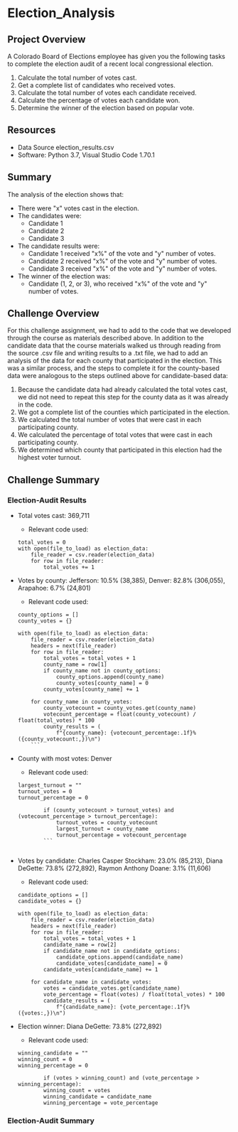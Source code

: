 # Election_Analysis

## Project Overview
A Colorado Board of Elections employee has given you the following tasks to complete the election audit of a recent local congressional election.

1. Calculate the total number of votes cast.
2. Get a complete list of candidates who received votes.
3. Calculate the total number of votes each candidate received.
4. Calculate the percentage of votes each candidate won.
5. Determine the winner of the election based on popular vote.

## Resources
- Data Source election_results.csv
- Software: Python 3.7, Visual Studio Code 1.70.1

## Summary
The analysis of the election shows that:
- There were "x" votes cast in the election.
- The candidates were:
    - Candidate 1
    - Candidate 2
    - Candidate 3
- The candidate results were:
    - Candidate 1 received "x%" of the vote and "y" number of votes.
    - Candidate 2 received "x%" of the vote and "y" number of votes.
    - Candidate 3 received "x%" of the vote and "y" number of votes.
- The winner of the election was:
    - Candidate (1, 2, or 3), who received "x%" of the vote and "y" number of votes.

## Challenge Overview

For this challenge assignment, we had to add to the code that we developed through the course as materials described above. In addition to the candidate data that the course materials walked us through reading from the source .csv file and writing results to a .txt file, we had to add an analysis of the data for each county that participated in the election. This was a similar process, and the steps to complete it for the county-based data were analogous to the steps outlined above for candidate-based data:

1. Because the candidate data had already calculated the total votes cast, we did not need to repeat this step for the county data as it was already in the code.
2. We got a complete list of the counties which participated in the election.
3. We calculated the total number of votes that were cast in each participating county.
4. We calculated the percentage of total votes that were cast in each participating county.
5. We determined which county that participated in this election had the highest voter turnout.

## Challenge Summary
### Election-Audit Results

- Total votes cast: 369,711
    - Relevant code used:
    ```
    total_votes = 0
    with open(file_to_load) as election_data:
        file_reader = csv.reader(election_data)
        for row in file_reader:
            total_votes += 1
    ```
        
- Votes by county: Jefferson: 10.5% (38,385), Denver: 82.8% (306,055), Arapahoe: 6.7% (24,801)
    - Relevant code used:
    ```
    county_options = []
    county_votes = {}
    
    with open(file_to_load) as election_data:
        file_reader = csv.reader(election_data)
        headers = next(file_reader)
        for row in file_reader:
            total_votes = total_votes + 1
            county_name = row[1]
            if county_name not in county_options:
                county_options.append(county_name)
                county_votes[county_name] = 0
            county_votes[county_name] += 1
        
        for county_name in county_votes:
            county_votecount = county_votes.get(county_name)
            votecount_percentage = float(county_votecount) / float(total_votes) * 100
            county_results = (
                f"{county_name}: {votecount_percentage:.1f}% ({county_votecount:,})\n")
        ```

- County with most votes: Denver
    - Relevant code used:
    ```
    largest_turnout = ""
    turnout_votes = 0
    turnout_percentage = 0
            
            if (county_votecount > turnout_votes) and (votecount_percentage > turnout_percentage):
                turnout_votes = county_votecount
                largest_turnout = county_name
                turnout_percentage = votecount_percentage
            ```
            
- Votes by candidate: Charles Casper Stockham: 23.0% (85,213), Diana DeGette: 73.8% (272,892), Raymon Anthony Doane: 3.1% (11,606)
    - Relevant code used:
    ```
    candidate_options = []
    candidate_votes = {}
    
    with open(file_to_load) as election_data:
        file_reader = csv.reader(election_data)
        headers = next(file_reader)
        for row in file_reader:
            total_votes = total_votes + 1
            candidate_name = row[2]
            if candidate_name not in candidate_options:
                candidate_options.append(candidate_name)
                candidate_votes[candidate_name] = 0
            candidate_votes[candidate_name] += 1
            
        for candidate_name in candidate_votes:
            votes = candidate_votes.get(candidate_name)
            vote_percentage = float(votes) / float(total_votes) * 100
            candidate_results = (
                f"{candidate_name}: {vote_percentage:.1f}% ({votes:,})\n")         
    ```

- Election winner: Diana DeGette: 73.8% (272,892)
    - Relevant code used:
    ```
    winning_candidate = ""
    winning_count = 0
    winning_percentage = 0
    
            if (votes > winning_count) and (vote_percentage > winning_percentage):
            winning_count = votes
            winning_candidate = candidate_name
            winning_percentage = vote_percentage
     ```

### Election-Audit Summary
